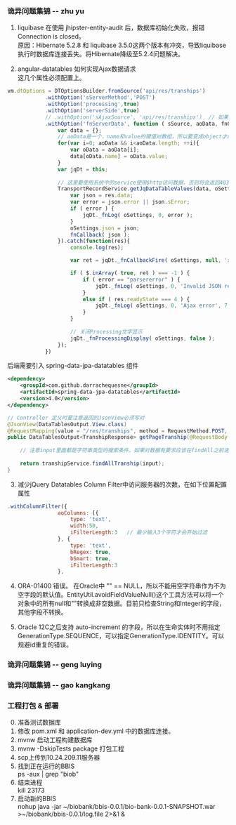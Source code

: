### 诡异问题集锦 -- zhu yu
1. liquibase 在使用 jhipster-entity-audit 后，数据库初始化失败，报错Connection is closed。  
原因：Hibernate 5.2.8 和 liquibase 3.5.0这两个版本有冲突，导致liquibase执行时数据库连接丢失。将Hibernate降级至5.2.4问题解决。

2. angular-datatables 如何实现Ajax数据请求  
这几个属性必须配置上。
```javascript 1.8
vm.dtOptions = DTOptionsBuilder.fromSource('api/res/tranships')
            .withOption('sServerMethod','POST')
            .withOption('processing',true)
            .withOption('serverSide',true)
            // .withOption('sAjaxSource', 'api/res/tranships')  // 如果不注释这个属性，下面fnServerData中的aoData将会使用1.9.*的格式返回数据。
            .withOption('fnServerData', function ( sSource, aoData, fnCallback, oSettings ) {
                var data = {};
                // aoData是一个，name和value的键值对数组，所以要变成object才能被后端接收
                for(var i=0; aoData && i<aoData.length; ++i){
                    var oData = aoData[i];
                    data[oData.name] = oData.value;
                }
                var jqDt = this;
                
                // 这里要使用系统中的service使用$http访问数据，否则将会返回403错误
                TransportRecordService.getJqDataTableValues(data, oSettings).then(function (res){
                    var json = res.data;
                    var error = json.error || json.sError;
                    if ( error ) {
                        jqDt._fnLog( oSettings, 0, error );
                    }
                    oSettings.json = json;
                    fnCallback( json );
                }).catch(function(res){
                    console.log(res);

                    var ret = jqDt._fnCallbackFire( oSettings, null, 'xhr', [oSettings, null, oSettings.jqXHR] );

                    if ( $.inArray( true, ret ) === -1 ) {
                        if ( error == "parsererror" ) {
                            jqDt._fnLog( oSettings, 0, 'Invalid JSON response', 1 );
                        }
                        else if ( res.readyState === 4 ) {
                            jqDt._fnLog( oSettings, 0, 'Ajax error', 7 );
                        }
                    }
                    
                    // 关闭Processing文字显示
                    jqDt._fnProcessingDisplay( oSettings, false );
                });
            })
```
后端需要引入 spring-data-jpa-datatables 组件
```xml
<dependency>
    <groupId>com.github.darrachequesne</groupId>
    <artifactId>spring-data-jpa-datatables</artifactId>
    <version>4.0</version>
</dependency>
```
```java
// Controller 定义时要注意返回的JsonView必须写对
@JsonView(DataTablesOutput.View.class)
@RequestMapping(value = "/res/tranships", method = RequestMethod.POST, produces={MediaType.APPLICATION_JSON_VALUE})
public DataTablesOutput<TranshipResponse> getPageTranship(@RequestBody DataTablesInput input) {
    
    // 注意input里面都是字符串类型的搜索条件，如果对数据有要求应该在findAll之前进行数据检查
    
    return transhipService.findAllTranship(input);
}
```

3. 减少jQuery Datatables Column Filter中访问服务器的次数，在如下位置配置属性
```javascript 1.8
.withColumnFilter({
                aoColumns: [{
                    type: 'text',
                    width:50,
                    iFilterLength:3   // 最少输入3个字符才会开始过滤
                }, {
                    type: 'text',
                    bRegex: true,
                    bSmart: true,
                    iFilterLength:3
                },
```
4. ORA-01400 错误。 在Oracle中 "" == NULL，所以不能用空字符串作为不为空字段的默认值。EntityUtil.avoidFieldValueNull()这个工具方法可以将一个对象中的所有null和""转换成非空数据。目前只检查String和Integer的字段，其他字段不转换。
 
5. Oracle 12C之后支持 auto-increment 的字段，所以在生命实体时不用指定GenerationType.SEQUENCE，可以指定GenerationType.IDENTITY。可以规避id重复的错误。


### 诡异问题集锦 -- geng luying


### 诡异问题集锦 -- gao kangkang


### 工程打包 & 部署
0. 准备测试数据库
1. 修改 pom.xml 和 application-dev.yml 中的数据库连接。
2. mvnw 启动工程构建数据库
3. mvnw -DskipTests package 打包工程
4. scp上传到10.24.209.11服务器
5. 找到正在运行的BBIS  
ps -aux | grep "biob"
6. 结束进程  
kill 23173  
7. 启动新的BBIS  
nohup java -jar ~/biobank/bbis-0.0.1/bio-bank-0.0.1-SNAPSHOT.war >~/biobank/bbis-0.0.1/log.file 2>&1 &

